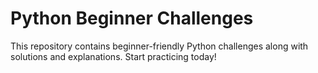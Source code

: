 # Python Beginner Challenges
This repository contains beginner-friendly Python challenges along with solutions and explanations. Start practicing today!

